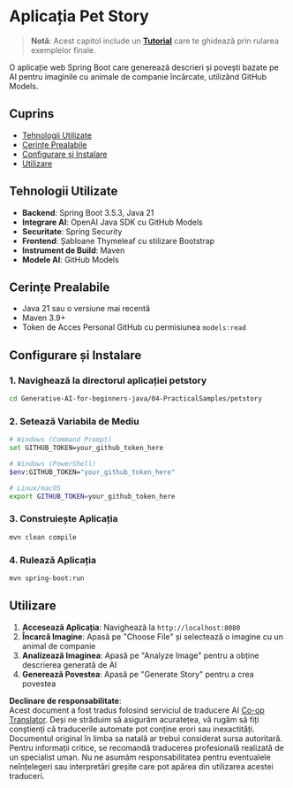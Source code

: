 <!--
CO_OP_TRANSLATOR_METADATA:
{
  "original_hash": "69dffd84127360d3f9446b89de471abe",
  "translation_date": "2025-07-21T21:36:57+00:00",
  "source_file": "04-PracticalSamples/petstory/README.md",
  "language_code": "ro"
}
-->
# Aplicația Pet Story

>**Notă**: Acest capitol include un [**Tutorial**](./TUTORIAL.md) care te ghidează prin rularea exemplelor finale.

O aplicație web Spring Boot care generează descrieri și povești bazate pe AI pentru imaginile cu animale de companie încărcate, utilizând GitHub Models.

## Cuprins

- [Tehnologii Utilizate](../../../../04-PracticalSamples/petstory)
- [Cerințe Prealabile](../../../../04-PracticalSamples/petstory)
- [Configurare și Instalare](../../../../04-PracticalSamples/petstory)
- [Utilizare](../../../../04-PracticalSamples/petstory)

## Tehnologii Utilizate

- **Backend**: Spring Boot 3.5.3, Java 21
- **Integrare AI**: OpenAI Java SDK cu GitHub Models
- **Securitate**: Spring Security
- **Frontend**: Șabloane Thymeleaf cu stilizare Bootstrap
- **Instrument de Build**: Maven
- **Modele AI**: GitHub Models

## Cerințe Prealabile

- Java 21 sau o versiune mai recentă
- Maven 3.9+
- Token de Acces Personal GitHub cu permisiunea `models:read`

## Configurare și Instalare

### 1. Navighează la directorul aplicației petstory
```bash
cd Generative-AI-for-beginners-java/04-PracticalSamples/petstory
```

### 2. Setează Variabila de Mediu
   ```bash
   # Windows (Command Prompt)
   set GITHUB_TOKEN=your_github_token_here
   
   # Windows (PowerShell)
   $env:GITHUB_TOKEN="your_github_token_here"
   
   # Linux/macOS
   export GITHUB_TOKEN=your_github_token_here
   ```

### 3. Construiește Aplicația
```bash
mvn clean compile
```

### 4. Rulează Aplicația
```bash
mvn spring-boot:run
```

## Utilizare

1. **Accesează Aplicația**: Navighează la `http://localhost:8080`
2. **Încarcă Imagine**: Apasă pe "Choose File" și selectează o imagine cu un animal de companie
3. **Analizează Imaginea**: Apasă pe "Analyze Image" pentru a obține descrierea generată de AI
4. **Generează Povestea**: Apasă pe "Generate Story" pentru a crea povestea

**Declinare de responsabilitate**:  
Acest document a fost tradus folosind serviciul de traducere AI [Co-op Translator](https://github.com/Azure/co-op-translator). Deși ne străduim să asigurăm acuratețea, vă rugăm să fiți conștienți că traducerile automate pot conține erori sau inexactități. Documentul original în limba sa natală ar trebui considerat sursa autoritară. Pentru informații critice, se recomandă traducerea profesională realizată de un specialist uman. Nu ne asumăm responsabilitatea pentru eventualele neînțelegeri sau interpretări greșite care pot apărea din utilizarea acestei traduceri.